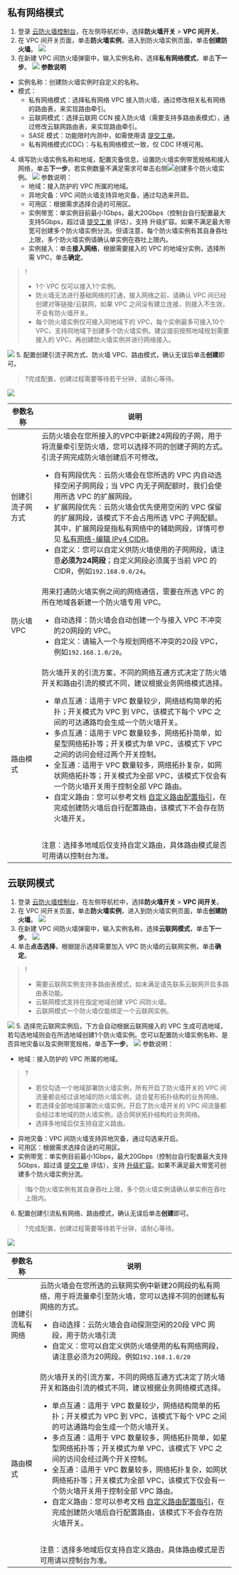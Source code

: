 

## 私有网络模式
1. 登录 [云防火墙控制台](https://console.cloud.tencent.com/cfw/switch/vpc)，在左侧导航栏中，选择**防火墙开关** > **VPC 间开关**。
2. 在 VPC 间开关页面，单击**防火墙实例**，进入到防火墙实例页面，单击**创建防火墙**。
![](https://qcloudimg.tencent-cloud.cn/raw/695f23eef550efb7b221f4863a526e3d.jpg)
3. 在新建 VPC 间防火墙弹窗中，输入实例名称，选择**私有网络模式**，单击**下一步**。
![](https://qcloudimg.tencent-cloud.cn/raw/f26e94864d8f11c342bcabb3c71131b4.jpg)
**参数说明**
 - 实例名称：创建防火墙实例时自定义的名称。
 - 模式：
    - 私有网络模式：选择私有网络 VPC 接入防火墙，通过修改相关私有网络的路由表，来实现路由牵引。
    - 云联网模式：选择云联网 CCN 接入防火墙（需要支持多路由表模式），通过修改云联网路由表，来实现路由牵引。
    - SASE 模式：功能限时内测中，如需使用请 [提交工单](https://console.cloud.tencent.com/workorder/category)。
    - 私有网络模式(CDC)：与私有网络模式一致，仅 CDC 环境可用。
4. 填写防火墙实例名称和地域，配置灾备信息，设置防火墙实例带宽规格和接入网络，单击**下一步**。若实例数量不满足需求可单击右侧![](https://qcloudimg.tencent-cloud.cn/raw/afe6d5de4d098f630b272ca8feecc72b.jpg)创建多个防火墙实例。
![](https://qcloudimg.tencent-cloud.cn/raw/6096025740d0e58bf6572777c014e46f.jpg)
	参数说明：
	  - 地域：接入防护的 VPC 所属的地域。
	  - 异地灾备：VPC 间防火墙支持异地灾备，通过勾选来开启。
	  - 可用区：根据需求选择合适的可用区。
	  - 实例带宽：单实例目前最小1Gbps，最大20Gbps（控制台自行配置最大支持5Gbps，超过请 [提交工单](https://console.cloud.tencent.com/workorder/category) 评估），支持 升级扩容。如果不满足最大带宽可创建多个防火墙实例分流。但请注意，每个防火墙实例有其自身吞吐上限，多个防火墙实例请确认单实例在吞吐上限内。
	  - 实例接入：单击**接入网络**，根据需要接入的 VPC 的地域分实例，选择所需 VPC，单击**确定**。
>!
>- 1个 VPC 仅可以接入1个实例。
>- 防火墙无法进行基础网络的打通，接入网络之前，请确认 VPC 间已经创建对等链接/云联网，如果 VPC 之间没有建立连接，则接入不生效，不会有防火墙开关。
>- 每个防火墙实例仅可接入同地域下的 VPC，每个实例最多可接入10个 VPC，支持同地域下创建多个防火墙实例。建议提前按照地域规划需要接入的 VPC，再创建防火墙实例并进行网络接入。
>
![](https://qcloudimg.tencent-cloud.cn/raw/7f74fe06049041096e97aa3fd5fd6e68.jpg)
5. 配置创建引流子网方式、防火墙 VPC、路由模式，确认无误后单击**创建**即可。
>?完成配置，创建过程需要等待若干分钟，请耐心等待。
>
![](https://qcloudimg.tencent-cloud.cn/raw/836024d20857969eea3ee664022b235c.jpg)
<table>
<thead>
<tr>
<th>参数名称</th>
<th>说明</th>
</tr>
</thead>
<tbody><tr>
<td>创建引流子网方式</td>
<td>云防火墙会在您所接入的VPC中新建24网段的子网，用于将流量牵引至防火墙，您可以选择不同的创建子网的方式。引流子网完成防火墙创建后不可修改。<ul><li>自有网段优先：云防火墙会在您所选的 VPC 内自动选择空闲子网网段；当 VPC 内无子网配额时，我们会使用所选 VPC 的扩展网段。</li><li>扩展网段优先：云防火墙会优先使用空闲的 VPC 保留的扩展网段，该模式下不会占用所选 VPC 子网配额。其中，扩展网段是指私有网络中的辅助网段，详情可参见 <a href="https://cloud.tencent.com/document/product/215/51962">私有网络-编辑 IPv4 CIDR</a>。</li><li>自定义：您可以自定义供防火墙使用的子网网段，请注意<strong>必须为24网段</strong>；自定义网段必须属于当前 VPC 的 CIDR，例如<code>192.168.0.0/24</code>。</li></ul></td>
</tr>
<tr>
<td>防火墙 VPC</td>
<td>用来打通防火墙实例之间的网络通信，需要在所选 VPC 的所在地域各新建一个防火墙专用 VPC。                <ul><li>自动选择：防火墙会自动创建一个与接入 VPC 不冲突的20网段的 VPC。</li><li>自定义：请输入一个与规划网络不冲突的20段 VPC，例如<code>192.168.1.0/20</code>。</li></ul></td>
</tr>
<tr>
<td>路由模式</td>
<td>防火墙开关的引流方案，不同的网络互通方式决定了防火墙开关和路由引流的模式不同，建议根据业务网络模式选择。<ul><li>单点互通：适用于 VPC 数量较少，网络结构简单的拓扑；开关模式为 VPC 到 VPC，该模式下每个 VPC 之间的可达通路均会生成一个防火墙开关。</li><li>多点互通：适用于 VPC 数量较多，网络拓扑简单，如星型网络拓扑等；开关模式为单 VPC，该模式下 VPC 之间的访问会经过两个开关控制。</li><li>全互通：适用于 VPC 数量较多，网络拓扑复杂，如网状网络拓扑等；开关模式为全部 VPC，该模式下仅会有一个防火墙开关用于控制全部 VPC 路由。</li><li>自定义路由：您可以参考文档 <a href="https://cloud.tencent.com/document/product/1132/84623">自定义路由配置指引</a>，在完成创建防火墙后自行配置路由，该模式下不会存在防火墙开关。</li></ul><br>注意：选择多地域后仅支持自定义路由，具体路由模式是否可用请以控制台为准。</td>
</tr>
</tbody></table>
 
 
##  云联网模式
1. 登录 [云防火墙控制台](https://console.cloud.tencent.com/cfw/switch/vpc)，在左侧导航栏中，选择**防火墙开关** > **VPC 间开关**。
2. 在 VPC 间开关页面，单击**防火墙实例**，进入到防火墙实例页面，单击**创建防火墙**。
![](https://qcloudimg.tencent-cloud.cn/raw/695f23eef550efb7b221f4863a526e3d.jpg)
3. 在新建 VPC 间防火墙弹窗中，输入实例名称，选择**云联网模式**，单击**下一步**。
![](https://qcloudimg.tencent-cloud.cn/raw/1af9c58f5a1e67eb3f2bee73d0405c51.jpg)
4. 单击**点击选择**，根据提示选择需要加入 VPC 防火墙的云联网实例，单击**确定**。
 >!
 >- 需要云联网实例支持多路由表模式，如未满足请先联系云联网开启多路由表功能。
 >- 云联网模式支持在指定地域创建 VPC 间防火墙。
 >- 云联网模式一个防火墙仅能绑定一个云联网实例。
 >
 ![](https://qcloudimg.tencent-cloud.cn/raw/c135a90a2ec2c395ccc1f74b2d20c3fe.jpg)
5. 选择完云联网实例后，下方会自动根据云联网接入的 VPC 生成可选地域，若勾选地域则会在所选地域创建1个防火墙实例。您可以配置防火墙实例名称、是否异地灾备以及实例带宽规格，单击**下一步**。
![](https://qcloudimg.tencent-cloud.cn/raw/ff2cc63bbd3ab365d2ab3d0c4b296c08.jpg)
参数说明：
 - 地域：接入防护的 VPC 所属的地域。
>?
>- 若仅勾选一个地域部署防火墙实例，所有开启了防火墙开关的 VPC 间流量都会经过该地域的防火墙实例，适合星形拓扑结构的业务网络。
>- 若选择全部地域部署防火墙实例，开启了防火墙开关的 VPC 间流量都会经过本地域的防火墙实例，适合网状拓扑结构的业务网络。
>- 选择多地域后仅支持自定义路由。
>
 - 异地灾备：VPC 间防火墙支持异地灾备，通过勾选来开启。
 - 可用区：根据需求选择合适的可用区。
 - 实例带宽：单实例目前最小1Gbps，最大20Gbps（控制台自行配置最大支持5Gbps，超过请 [提交工单](https://console.cloud.tencent.com/workorder/category) 评估），支持 [升级扩容](https://buy.cloud.tencent.com/cfw?type=modify&adtag=cfw.from.console.page.buy)。如果不满足最大带宽可创建多个防火墙实例分流。
>!每个防火墙实例有其自身吞吐上限，多个防火墙实例请确认单实例在吞吐上限内。
>
6. 配置创建引流私有网络、路由模式，确认无误后单击**创建**即可。
>?完成配置，创建过程需要等待若干分钟，请耐心等待。
>
![](https://qcloudimg.tencent-cloud.cn/raw/03f14fd26b1822dc711b37cf4371ca1f.jpg)
<table>
<thead>
<tr>
<th>参数名称</th>
<th>说明</th>
</tr>
</thead>
<tbody><tr>
<td>创建引流私有网络</td>
<td>云防火墙会在您所选的云联网实例中新建20网段的私有网络，用于将流量牵引至防火墙，您可以选择不同的创建私有网络的方式。<ul><li>自动选择：云防火墙会自动探测空闲的20段 VPC 网段，用于防火墙引流</li><li> 自定义：您可以自定义供防火墙使用的私有网络网段，请注意必须为20网段。例如<code>192.168.1.0/20</code></li></ul></td>
</tr>
<tr>
<td>路由模式</td>
<td>防火墙开关的引流方案，不同的网络互通方式决定了防火墙开关和路由引流的模式不同，建议根据业务网络模式选择。<ul><li>单点互通：适用于 VPC 数量较少，网络结构简单的拓扑；开关模式为 VPC 到 VPC，该模式下每个 VPC 之间的可达通路均会生成一个防火墙开关。</li><li>多点互通：适用于 VPC 数量较多，网络拓扑简单，如星型网络拓扑等；开关模式为单 VPC，该模式下 VPC 之间的访问会经过两个开关控制。</li><li>全互通：适用于 VPC 数量较多，网络拓扑复杂，如网状网络拓扑等；开关模式为全部 VPC，该模式下仅会有一个防火墙开关用于控制全部 VPC 路由。</li><li>自定义路由：您可以参考文档 <a href="https://cloud.tencent.com/document/product/1132/84623">自定义路由配置指引</a>，在完成创建防火墙后自行配置路由，该模式下不会存在防火墙开关。</li></ul><br>注意：选择多地域后仅支持自定义路由，具体路由模式是否可用请以控制台为准。</td>
</tr>
</tbody></table>

